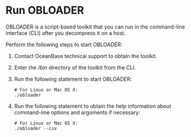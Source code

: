 Run OBLOADER 
=================================

OBLOADER is a script-based toolkit that you can run in the command-line interface (CLI) after you decompress it on a host.

Perform the following steps to start OBLOADER:

1. Contact OceanBase technical support to obtain the toolkit.

   

2. Enter the /bin directory of the toolkit from the CLI.

   

3. Run the following statement to start OBLOADER:

   ```unknow
   # For Linux or Mac OS X: 
   ./obloader
   ```

   

4. Run the following statement to obtain the help information about command-line options and arguments if necessary:

   ```unknow
   # For Linux or Mac OS X: 
   ./obloader --csv
   ```

   



